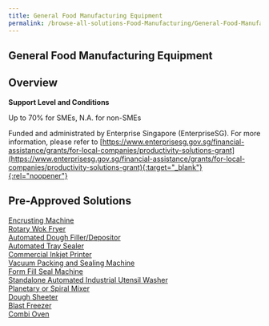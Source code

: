 ```yaml
---
title: General Food Manufacturing Equipment
permalink: /browse-all-solutions-Food-Manufacturing/General-Food-Manufacturing-Equipment
---
```


## General Food Manufacturing Equipment
## Overview

**Support Level and Conditions**

Up to 70% for SMEs, N.A. for non-SMEs

Funded and administrated by Enterprise Singapore (EnterpriseSG). For more information, please refer to [https://www.enterprisesg.gov.sg/financial-assistance/grants/for-local-companies/productivity-solutions-grant](https://www.enterprisesg.gov.sg/financial-assistance/grants/for-local-companies/productivity-solutions-grant){:target="_blank"}{:rel="noopener"}

## Pre-Approved Solutions

<a href='/productivity-solutions-grant/solutionrepo/solution47' target='_blank'>Encrusting Machine</a><br>
<a href='/productivity-solutions-grant/solutionrepo/solution108' target='_blank'>Rotary Wok Fryer</a><br>
<a href='/productivity-solutions-grant/solutionrepo/solution298' target='_blank'>Automated Dough Filler/Depositor</a><br>
<a href='/productivity-solutions-grant/solutionrepo/solution300' target='_blank'>Automated Tray Sealer</a><br>
<a href='/productivity-solutions-grant/solutionrepo/solution302' target='_blank'>Commercial Inkjet Printer</a><br>
<a href='/productivity-solutions-grant/solutionrepo/solution303' target='_blank'>Vacuum Packing and Sealing Machine</a><br>
<a href='/productivity-solutions-grant/solutionrepo/solution304' target='_blank'>Form Fill Seal Machine</a><br>
<a href='/productivity-solutions-grant/solutionrepo/solution384' target='_blank'>Standalone Automated Industrial Utensil Washer</a><br>
<a href='/productivity-solutions-grant/solutionrepo/solution386' target='_blank'>Planetary or Spiral Mixer</a><br>
<a href='/productivity-solutions-grant/solutionrepo/solution387' target='_blank'>Dough Sheeter</a><br>
<a href='/productivity-solutions-grant/solutionrepo/solution388' target='_blank'>Blast Freezer</a><br>
<a href='/productivity-solutions-grant/solutionrepo/solution401' target='_blank'>Combi Oven</a><br>
